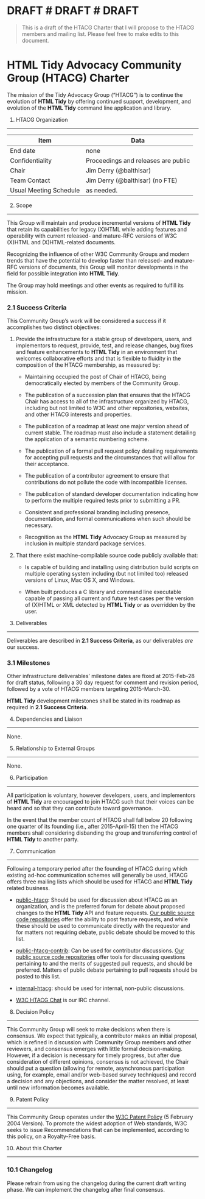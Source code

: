 # DRAFT # DRAFT # DRAFT

> This is a draft of the HTACG Charter that I will propose to the HTACG members and mailing list. Please feel free to make edits to this document.


HTML Tidy Advocacy Community Group (HTACG) Charter
==================================================

The mission of the Tidy Advocacy Group (“HTACG”) is to continue the evolution of **HTML Tidy** by offering continued support, development, and evolution of the **HTML Tidy** command line application and library.


1. HTACG Organization
---------------------

Item                   | Data
-----------------------|----------------------------------------
End date               | none
Confidentiality        | Proceedings and releases are public
Chair                  | Jim Derry (@balthisar)
Team Contact           | Jim Derry (@balthisar) (no FTE)
Usual Meeting Schedule | as needed.


2. Scope
--------

This Group will maintain and produce incremental versions of **HTML Tidy** that retain its capabilities for legacy (X)HTML while adding features and operability with current released- and mature-RFC versions of W3C (X)HTML and (X)HTML-related documents.

Recognizing the influence of other W3C Community Groups and modern trends that have the potential to develop faster than released- and mature-RFC versions of documents, this Group will monitor developments in the field for possible integration into **HTML Tidy**.

The Group may hold meetings and other events as required to fulfill its mission.

### 2.1 Success Criteria

This Community Group’s work will be considered a success if it accomplishes two distinct objectives:

1. Provide the infrastructure for a stable group of developers, users, and implementors to request, provide, test, and release changes, bug fixes and feature enhancements to **HTML Tidy** in an environment that welcomes collaborative efforts and that is flexible to fluidity in the composition of the HTACG membership, as measured by:

    - Maintaining occupied the post of Chair of HTACG, being democratically elected by members of the Community Group.

    - The publication of a succession plan that ensures that the HTACG Chair has access to all of the infrastructure organized by HTACG, including but not limited to W3C and other repositories, websites, and other HTACG interests and properties.

    - The publication of a roadmap at least one major version ahead of current stable. The roadmap must also include a statement detailing the application of a semantic numbering scheme.

    - The publication of a formal pull request policy detailing requirements for accepting pull requests and the circumstances that will allow for their acceptance.

    - The publication of a contributor agreement to ensure that contributions do not pollute the code with incompatible licenses.

    - The publication of standard developer documentation indicating how to perform the multiple required tests prior to submitting a PR.

    - Consistent and professional branding including presence, documentation, and formal communications when such should be necessary.
    
    - Recognition as the **HTML Tidy** Advocacy Group as measured by inclusion in multiple standard package services.

2. That there exist machine-compilable source code publicly available that:

    - Is capable of building and installing using distribution build scripts on multiple operating system including (but not limited too) released versions of Linux, Mac OS X, and Windows.

    - When built produces a C library and command line executable capable of passing all current and future test cases per the version of (X)HTML or XML detected by **HTML Tidy** or as overridden by the user.
    


3. Deliverables
---------------

Deliverables are described in **2.1 Success Criteria**, as our deliverables _are_ our success.

### 3.1 Milestones

Other infrastructure deliverables’ milestone dates are fixed at 2015-Feb-28 for draft status, following a 30 day request for comment and revision period, followed by a vote of HTACG members targeting 2015-March-30.

**HTML Tidy** development milestones shall be stated in its roadmap as required in **2.1 Success Criteria**. 



4. Dependencies and Liaison
---------------------------

None.



5. Relationship to External Groups
----------------------------------

None.



6. Participation
----------------

All participation is voluntary, however developers, users, and implementors of **HTML Tidy** are encouraged to join HTACG such that their voices can be heard and so that they can contribute toward governance.

In the event that the member count of HTACG shall fall below 20 following one quarter of its founding (i.e., after 2015-April-15) then the HTACG members shall considering disbanding the group and transferring control of **HTML Tidy** to another party.



7. Communication
----------------

Following a temporary period after the founding of HTACG during which existing ad-hoc communication schemes will generally be used, HTACG offers three mailing lists which should be used for HTACG and **HTML Tidy** related business.

- [public-htacg](http://lists.w3.org/Archives/Public/public-htacg/): Should be used for discussion about HTACG as an organization, and is the preferred forum for debate about proposed changes to the **HTML Tidy** API and feature requests. [Our public source code repositories](https://github.com/htacg) offer the ability to post feature requests, and while these should be used to communicate directly with the requestor and for matters not requiring debate, public debate should be moved to this list.

- [public-htacg-contrib](http://lists.w3.org/Archives/Public/public-htacg-contrib/): Can be used for contributor discussions. [Our public source code repositories](https://github.com/htacg) offer tools for discussing questions pertaining to and the merits of suggested pull requests, and should be preferred. Matters of public debate pertaining to pull requests should be posted to this list.

- [internal-htacg](https://lists.w3.org/Archives/Member/internal-htacg/): should be used for internal, non-public discussions.

- [W3C HTACG Chat](irc://irc.w3.org:6667/#htacg) is our IRC channel.



8. Decision Policy
------------------

This Community Group will seek to make decisions when there is consensus. We expect that typically, a contributor makes an initial proposal, which is refined in discussion with Community Group members and other reviewers, and consensus emerges with little formal decision-making. However, if a decision is necessary for timely progress, but after due consideration of different opinions, consensus is not achieved, the Chair should put a question (allowing for remote, asynchronous participation using, for example, email and/or web-based survey techniques) and record a decision and any objections, and consider the matter resolved, at least until new information becomes available.



9. Patent Policy
----------------
This Community Group operates under the [W3C Patent Policy](http://www.w3.org/Consortium/Patent-Policy-20040205/) (5 February 2004 Version). To promote the widest adoption of Web standards, W3C seeks to issue Recommendations that can be implemented, according to this policy, on a Royalty-Free basis.



10. About this Charter
----------------------

### 10.1 Changelog

Please refrain from using the changelog during the current draft writing phase. We can implement the changelog after final consensus.

